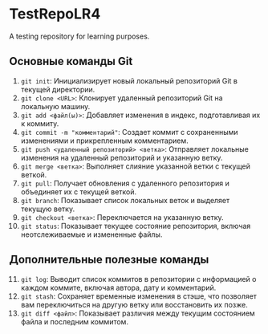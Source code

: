 # TestRepoLR4
A testing repository for learning purposes. 

## Основные команды Git

1. `git init`: Инициализирует новый локальный репозиторий Git в текущей директории.
2. `git clone <URL>`: Клонирует удаленный репозиторий Git на локальную машину.
3. `git add <файл(ы)>`: Добавляет изменения в индекс, подготавливая их к коммиту.
4. `git commit -m "комментарий"`: Создает коммит с сохраненными изменениями и прикрепленным комментарием.
5. `git push <удаленный репозиторий> <ветка>`: Отправляет локальные изменения на удаленный репозиторий и указанную ветку.
6. `git merge <ветка>`: Выполняет слияние указанной ветки с текущей веткой.
7. `git pull`: Получает обновления с удаленного репозитория и объединяет их с текущей веткой.
8. `git branch`: Показывает список локальных веток и выделяет текущую ветку.
9. `git checkout <ветка>`: Переключается на указанную ветку.
10. `git status`: Показывает текущее состояние репозитория, включая неотслеживаемые и измененные файлы.

## Дополнительные полезные команды

11. `git log`: Выводит список коммитов в репозитории с информацией о каждом коммите, включая автора, дату и комментарий.
12. `git stash`: Сохраняет временные изменения в стэше, что позволяет вам переключиться на другую ветку или восстановить их позже.
13. `git diff <файл>`: Показывает различия между текущим состоянием файла и последним коммитом.
